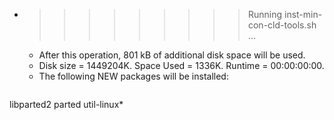 * >>>>>>>>> Running inst-min-con-cld-tools.sh ...
  * After this operation, 801 kB of additional disk space will be used.
  * Disk size = 1449204K. Space Used = 1336K. Runtime = 00:00:00:00.
  * The following NEW packages will be installed:
  ```bash
libparted2 parted util-linux*
  ```
